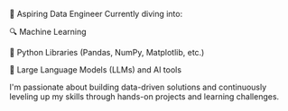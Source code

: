 🌟 Aspiring Data Engineer
Currently diving into:

🔍 Machine Learning

🐍 Python Libraries (Pandas, NumPy, Matplotlib, etc.)

🤖 Large Language Models (LLMs) and AI tools

I'm passionate about building data-driven solutions and continuously leveling up my skills through hands-on projects and learning challenges.


<!---
Anujakhatri/Anujakhatri is a ✨ special ✨ repository because its `README.md` (this file) appears on your GitHub profile.
You can click the Preview link to take a look at your changes.
--->
